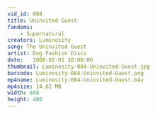 ```yaml
---
vid_id: 084
title: Uninvited Guest
fandoms:
    - Supernatural
creators: Luminosity
song: The Uninvited Guest
artist: Dog Fashion Disco
date:   2008-02-01 10:00:00
thumbnail: Luminosity-084-Uninvited-Guest.jpg
barcode: Luminosity-084-Uninvited-Guest.png
mp4name: Luminosity-084-Uninvited-Guest.m4v
mp4size: 14.62 MB
width: 848
height: 480
---
```



